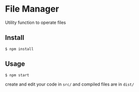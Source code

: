 File Manager
===
Utility function to operate files

Install
---
    $ npm install

Usage
---
    $ npm start

create and edit your code in `src/` and compiled files are in `dist/`
